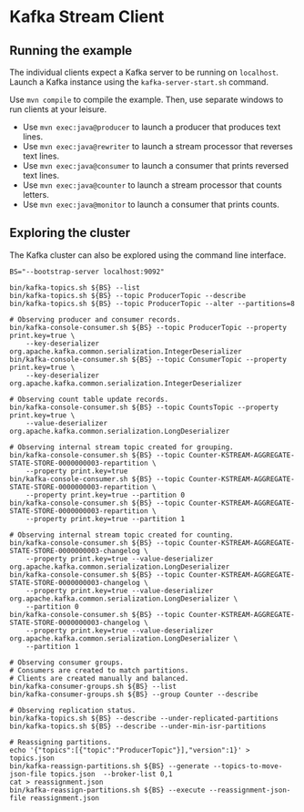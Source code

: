 # Kafka Stream Client

## Running the example

The individual clients expect a Kafka server to be running on `localhost`.
Launch a Kafka instance using the `kafka-server-start.sh` command.

Use `mvn compile` to compile the example.
Then, use separate windows to run clients at your leisure.

- Use `mvn exec:java@producer` to launch a producer that produces text lines.
- Use `mvn exec:java@rewriter` to launch a stream processor that reverses text lines.
- Use `mvn exec:java@consumer` to launch a consumer that prints reversed text lines.
- Use `mvn exec:java@counter` to launch a stream processor that counts letters.
- Use `mvn exec:java@monitor` to launch a consumer that prints counts.

## Exploring the cluster

The Kafka cluster can also be explored using the command line interface.

```shell
BS="--bootstrap-server localhost:9092"

bin/kafka-topics.sh ${BS} --list
bin/kafka-topics.sh ${BS} --topic ProducerTopic --describe
bin/kafka-topics.sh ${BS} --topic ProducerTopic --alter --partitions=8

# Observing producer and consumer records.
bin/kafka-console-consumer.sh ${BS} --topic ProducerTopic --property print.key=true \
    --key-deserializer org.apache.kafka.common.serialization.IntegerDeserializer
bin/kafka-console-consumer.sh ${BS} --topic ConsumerTopic --property print.key=true \
    --key-deserializer org.apache.kafka.common.serialization.IntegerDeserializer

# Observing count table update records.
bin/kafka-console-consumer.sh ${BS} --topic CountsTopic --property print.key=true \
    --value-deserializer org.apache.kafka.common.serialization.LongDeserializer

# Observing internal stream topic created for grouping.
bin/kafka-console-consumer.sh ${BS} --topic Counter-KSTREAM-AGGREGATE-STATE-STORE-0000000003-repartition \
    --property print.key=true
bin/kafka-console-consumer.sh ${BS} --topic Counter-KSTREAM-AGGREGATE-STATE-STORE-0000000003-repartition \
    --property print.key=true --partition 0
bin/kafka-console-consumer.sh ${BS} --topic Counter-KSTREAM-AGGREGATE-STATE-STORE-0000000003-repartition \
    --property print.key=true --partition 1

# Observing internal stream topic created for counting.
bin/kafka-console-consumer.sh ${BS} --topic Counter-KSTREAM-AGGREGATE-STATE-STORE-0000000003-changelog \
    --property print.key=true --value-deserializer org.apache.kafka.common.serialization.LongDeserializer
bin/kafka-console-consumer.sh ${BS} --topic Counter-KSTREAM-AGGREGATE-STATE-STORE-0000000003-changelog \
    --property print.key=true --value-deserializer org.apache.kafka.common.serialization.LongDeserializer \
    --partition 0
bin/kafka-console-consumer.sh ${BS} --topic Counter-KSTREAM-AGGREGATE-STATE-STORE-0000000003-changelog \
    --property print.key=true --value-deserializer org.apache.kafka.common.serialization.LongDeserializer \
    --partition 1

# Observing consumer groups.
# Consumers are created to match partitions.
# Clients are created manually and balanced.
bin/kafka-consumer-groups.sh ${BS} --list
bin/kafka-consumer-groups.sh ${BS} --group Counter --describe

# Observing replication status.
bin/kafka-topics.sh ${BS} --describe --under-replicated-partitions
bin/kafka-topics.sh ${BS} --describe --under-min-isr-partitions

# Reassigning partitions.
echo '{"topics":[{"topic":"ProducerTopic"}],"version":1}' > topics.json
bin/kafka-reassign-partitions.sh ${BS} --generate --topics-to-move-json-file topics.json  --broker-list 0,1
cat > reassignment.json
bin/kafka-reassign-partitions.sh ${BS} --execute --reassignment-json-file reassignment.json
```
